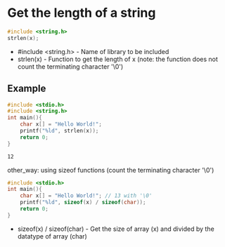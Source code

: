 # Get the length of a string

```C
#include <string.h>
strlen(x);
```

- #include <string.h> - Name of library to be included
- strlen(x) - Function to get the length of x (note: the function does not count the terminating character '\0')

## Example
```C
#include <stdio.h>
#include <string.h>
int main(){
	char x[] = "Hello World!";
	printf("%ld", strlen(x));
	return 0;
}
```
```bash
12
```

other_way: using sizeof functions (count the terminating character '\0')
```C
#include <stdio.h>
int main(){
	char x[] = "Hello World!"; // 13 with '\0'
	printf("%ld", sizeof(x) / sizeof(char));
	return 0;
}
```
- sizeof(x) / sizeof(char) - Get the size of array (x) and divided by the datatype of array (char)